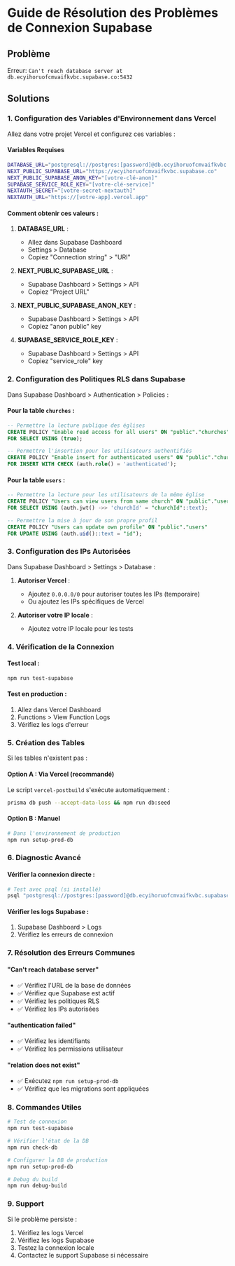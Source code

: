 # Guide de Résolution des Problèmes de Connexion Supabase

## Problème
Erreur: `Can't reach database server at db.ecyihoruofcmvaifkvbc.supabase.co:5432`

## Solutions

### 1. Configuration des Variables d'Environnement dans Vercel

Allez dans votre projet Vercel et configurez ces variables :

#### Variables Requises
```bash
DATABASE_URL="postgresql://postgres:[password]@db.ecyihoruofcmvaifkvbc.supabase.co:5432/postgres"
NEXT_PUBLIC_SUPABASE_URL="https://ecyihoruofcmvaifkvbc.supabase.co"
NEXT_PUBLIC_SUPABASE_ANON_KEY="[votre-clé-anon]"
SUPABASE_SERVICE_ROLE_KEY="[votre-clé-service]"
NEXTAUTH_SECRET="[votre-secret-nextauth]"
NEXTAUTH_URL="https://[votre-app].vercel.app"
```

#### Comment obtenir ces valeurs :

1. **DATABASE_URL** :
   - Allez dans Supabase Dashboard
   - Settings > Database
   - Copiez "Connection string" > "URI"

2. **NEXT_PUBLIC_SUPABASE_URL** :
   - Supabase Dashboard > Settings > API
   - Copiez "Project URL"

3. **NEXT_PUBLIC_SUPABASE_ANON_KEY** :
   - Supabase Dashboard > Settings > API
   - Copiez "anon public" key

4. **SUPABASE_SERVICE_ROLE_KEY** :
   - Supabase Dashboard > Settings > API
   - Copiez "service_role" key

### 2. Configuration des Politiques RLS dans Supabase

Dans Supabase Dashboard > Authentication > Policies :

#### Pour la table `churches` :
```sql
-- Permettre la lecture publique des églises
CREATE POLICY "Enable read access for all users" ON "public"."churches"
FOR SELECT USING (true);

-- Permettre l'insertion pour les utilisateurs authentifiés
CREATE POLICY "Enable insert for authenticated users" ON "public"."churches"
FOR INSERT WITH CHECK (auth.role() = 'authenticated');
```

#### Pour la table `users` :
```sql
-- Permettre la lecture pour les utilisateurs de la même église
CREATE POLICY "Users can view users from same church" ON "public"."users"
FOR SELECT USING (auth.jwt() ->> 'churchId' = "churchId"::text);

-- Permettre la mise à jour de son propre profil
CREATE POLICY "Users can update own profile" ON "public"."users"
FOR UPDATE USING (auth.uid()::text = "id");
```

### 3. Configuration des IPs Autorisées

Dans Supabase Dashboard > Settings > Database :

1. **Autoriser Vercel** :
   - Ajoutez `0.0.0.0/0` pour autoriser toutes les IPs (temporaire)
   - Ou ajoutez les IPs spécifiques de Vercel

2. **Autoriser votre IP locale** :
   - Ajoutez votre IP locale pour les tests

### 4. Vérification de la Connexion

#### Test local :
```bash
npm run test-supabase
```

#### Test en production :
1. Allez dans Vercel Dashboard
2. Functions > View Function Logs
3. Vérifiez les logs d'erreur

### 5. Création des Tables

Si les tables n'existent pas :

#### Option A : Via Vercel (recommandé)
Le script `vercel-postbuild` s'exécute automatiquement :
```bash
prisma db push --accept-data-loss && npm run db:seed
```

#### Option B : Manuel
```bash
# Dans l'environnement de production
npm run setup-prod-db
```

### 6. Diagnostic Avancé

#### Vérifier la connexion directe :
```bash
# Test avec psql (si installé)
psql "postgresql://postgres:[password]@db.ecyihoruofcmvaifkvbc.supabase.co:5432/postgres"
```

#### Vérifier les logs Supabase :
1. Supabase Dashboard > Logs
2. Vérifiez les erreurs de connexion

### 7. Résolution des Erreurs Communes

#### "Can't reach database server"
- ✅ Vérifiez l'URL de la base de données
- ✅ Vérifiez que Supabase est actif
- ✅ Vérifiez les politiques RLS
- ✅ Vérifiez les IPs autorisées

#### "authentication failed"
- ✅ Vérifiez les identifiants
- ✅ Vérifiez les permissions utilisateur

#### "relation does not exist"
- ✅ Exécutez `npm run setup-prod-db`
- ✅ Vérifiez que les migrations sont appliquées

### 8. Commandes Utiles

```bash
# Test de connexion
npm run test-supabase

# Vérifier l'état de la DB
npm run check-db

# Configurer la DB de production
npm run setup-prod-db

# Debug du build
npm run debug-build
```

### 9. Support

Si le problème persiste :
1. Vérifiez les logs Vercel
2. Vérifiez les logs Supabase
3. Testez la connexion locale
4. Contactez le support Supabase si nécessaire
